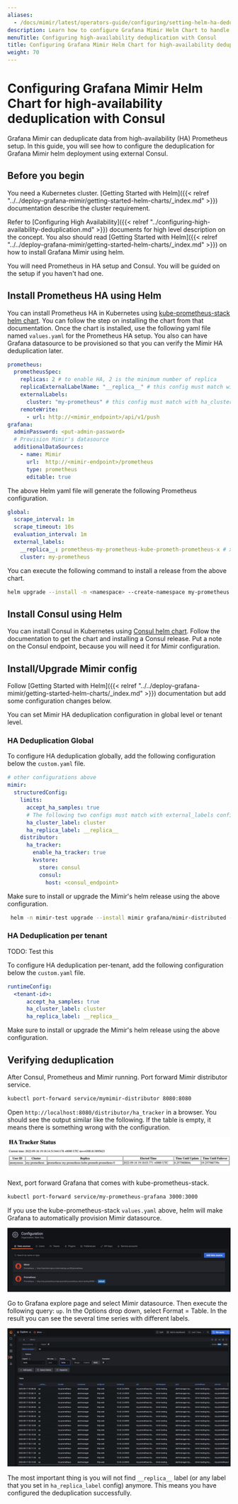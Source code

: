 ```yaml
---
aliases:
  - /docs/mimir/latest/operators-guide/configuring/setting-helm-ha-deduplication-consul/
description: Learn how to configure Grafana Mimir Helm Chart to handle HA Prometheus server deduplication with Consul.
menuTitle: Configuring high-availability deduplication with Consul
title: Configuring Grafana Mimir Helm Chart for high-availability deduplication with Consul
weight: 70
---
```


# Configuring Grafana Mimir Helm Chart for high-availability deduplication with Consul
Grafana Mimir can deduplicate data from high-availability (HA) Prometheus setup. In this guide, you will see how to configure
the deduplication for Grafana Mimir helm deployment using external Consul.

## Before you begin

You need a Kubernetes cluster. 
[Getting Started with Helm]({{< relref "../../deploy-grafana-mimir/getting-started-helm-charts/_index.md" >}}) documentation
describe the cluster requirement.

Refer to [Configuring High Availability]({{< relref "../configuring-high-availability-deduplication.md" >}}) documents 
for high level description on the concept. You also should read 
[Getting Started with Helm]({{< relref "../../deploy-grafana-mimir/getting-started-helm-charts/_index.md" >}}) on how
to install Grafana Mimir using helm.

You will need Prometheus in HA setup and Consul. You will be guided on the setup if you haven't had one.

## Install Prometheus HA using Helm

You can install Prometheus HA in Kubernetes using 
[kube-prometheus-stack helm chart](https://github.com/prometheus-community/helm-charts/tree/main/charts/kube-prometheus-stack). 
You can follow the step on installing the chart from that documentation. Once the chart is installed, use the 
following yaml file named `values.yaml` for the Prometheus HA setup. You also can have Grafana datasource
to be provisioned so that you can verify the Mimir HA deduplication later.

```yaml
prometheus:
  prometheusSpec:
    replicas: 2 # to enable HA, 2 is the minimum number of replica
    replicaExternalLabelName: "__replica__" # this config must match with ha_replica_label config in Mimir
    externalLabels:
      cluster: "my-prometheus" # this config must match with ha_cluster_label config in Mimir
    remoteWrite:
      - url: http://<mimir_endpoint>/api/v1/push
grafana:
  adminPassword: <put-admin-password>
  # Provision Mimir's datasource
  additionalDataSources:
    - name: Mimir
      url:  http://<mimir-endpoint>/prometheus
      type: prometheus
      editable: true
```

The above Helm yaml file will generate the following Prometheus configuration.

```yaml
global:
  scrape_interval: 1m
  scrape_timeout: 10s
  evaluation_interval: 1m
  external_labels:
    __replica__: prometheus-my-prometheus-kube-prometh-prometheus-x # x is the replica number
    cluster: my-prometheus
```

You can execute the following command to install a release from the above chart.

```bash
helm upgrade --install -n <namespace> --create-namespace my-prometheus prometheus-community/kube-prometheus-stack --values values.yml
```

## Install Consul using Helm

You can install Consul in Kubernetes using
[Consul helm chart](https://github.com/hashicorp/consul-k8s/tree/main/charts/consul). Follow the documentation to get 
the chart and installing a Consul release. Put a note on the Consul endpoint, because you will need it for Mimir 
configuration.

## Install/Upgrade Mimir config

Follow [Getting Started with Helm]({{< relref "../../deploy-grafana-mimir/getting-started-helm-charts/_index.md" >}}) 
documentation but add some configuration changes below.

You can set Mimir HA deduplication configuration in global level or tenant level.

### HA Deduplication Global

To configure HA deduplication globally, add the following configuration below the `custom.yaml` file.

```yaml
# other configurations above
mimir:
  structuredConfig:
    limits:
      accept_ha_samples: true 
      # The following two configs must match with external_labels config in Prometheus
      ha_cluster_label: cluster
      ha_replica_label: __replica__
    distributor:   
      ha_tracker:
        enable_ha_tracker: true
        kvstore:
          store: consul
          consul:
            host: <consul_endpoint>
```

Make sure to install or upgrade the Mimir's helm release using the above configuration.

```bash
 helm -n mimir-test upgrade --install mimir grafana/mimir-distributed -f custom.yaml
```

### HA Deduplication per tenant
TODO: Test this

To configure HA deduplication per-tenant, add the following configuration below the `custom.yaml` file.

```yaml
runtimeConfig:
  <tenant-id>:
      accept_ha_samples: true
      ha_cluster_label: cluster
      ha_replica_label: __replica__
```

Make sure to install or upgrade the Mimir's helm release using the above configuration.

## Verifying deduplication

After Consul, Prometheus and Mimir running. Port forward Mimir distributor service.

```bash
kubectl port-forward service/mymimir-distributor 8080:8080
```

Open `http://localhost:8080/distributor/ha_tracker` in a browser. You should see the output similar like the following.
If the table is empty, it means there is something wrong with the configuration.

![HA Tracker Status](ha-tracker-status.png)

Next, port forward Grafana that comes with kube-prometheus-stack. 

```bash
kubectl port-forward service/my-prometheus-grafana 3000:3000
```

If you use the kube-prometheus-stack `values.yaml` above, helm will make Grafana to automatically provision Mimir 
datasource. 

![Mimir Datasource](mimir-datasource.png)

Go to Grafana explore page and select Mimir datasource. Then execute the following query: `up`. In the Options drop down,
select Format = Table. In the result you can see the several time series with different labels. 

![Verify Deduplication](verify-deduplication.png)

The most important thing is you will not find `__replica__` label (or any label that you set in `ha_replica_label` 
config) anymore. This means you have configured the deduplication successfully. 